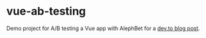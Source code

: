 # vue-ab-testing
Demo project for A/B testing a Vue app with AlephBet for a [dev.to blog post](https://dev.to/leopfeiffer/ab-testing-a-vue-app-with-alephbet-4e60).

